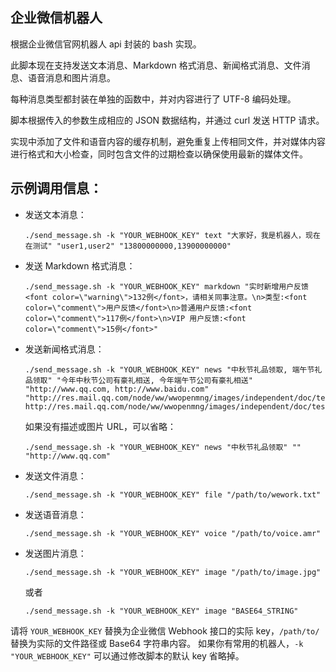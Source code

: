 ## 企业微信机器人

根据企业微信官网机器人 api 封装的 bash 实现。

此脚本现在支持发送文本消息、Markdown 格式消息、新闻格式消息、文件消息、语音消息和图片消息。

每种消息类型都封装在单独的函数中，并对内容进行了 UTF-8 编码处理。

脚本根据传入的参数生成相应的 JSON 数据结构，并通过 curl 发送 HTTP 请求。

实现中添加了文件和语音内容的缓存机制，避免重复上传相同文件，并对媒体内容进行格式和大小检查，同时包含文件的过期检查以确保使用最新的媒体文件。

## 示例调用信息：
- 发送文本消息：
  ```shell
  ./send_message.sh -k "YOUR_WEBHOOK_KEY" text "大家好，我是机器人，现在在测试" "user1,user2" "13800000000,13900000000"
  ```

- 发送 Markdown 格式消息：
  ```shell
  ./send_message.sh -k "YOUR_WEBHOOK_KEY" markdown "实时新增用户反馈<font color=\"warning\">132例</font>，请相关同事注意。\n>类型:<font color=\"comment\">用户反馈</font>\n>普通用户反馈:<font color=\"comment\">117例</font>\n>VIP 用户反馈:<font color=\"comment\">15例</font>"
  ```

- 发送新闻格式消息：
  ```shell
  ./send_message.sh -k "YOUR_WEBHOOK_KEY" news "中秋节礼品领取, 端午节礼品领取" "今年中秋节公司有豪礼相送, 今年端午节公司有豪礼相送" "http://www.qq.com, http://www.baidu.com" "http://res.mail.qq.com/node/ww/wwopenmng/images/independent/doc/test_pic_msg1.png, http://res.mail.qq.com/node/ww/wwopenmng/images/independent/doc/test_pic_msg2.png"
  ```
  如果没有描述或图片 URL，可以省略：
  ```shell
  ./send_message.sh -k "YOUR_WEBHOOK_KEY" news "中秋节礼品领取" "" "http://www.qq.com"
  ```

- 发送文件消息：
  ```shell
  ./send_message.sh -k "YOUR_WEBHOOK_KEY" file "/path/to/wework.txt"
  ```

- 发送语音消息：
  ```shell
  ./send_message.sh -k "YOUR_WEBHOOK_KEY" voice "/path/to/voice.amr"
  ```

- 发送图片消息：
  ```shell
  ./send_message.sh -k "YOUR_WEBHOOK_KEY" image "/path/to/image.jpg"
  ```
  或者
  ```shell
  ./send_message.sh -k "YOUR_WEBHOOK_KEY" image "BASE64_STRING"
  ```
请将 `YOUR_WEBHOOK_KEY` 替换为企业微信 Webhook 接口的实际 key，`/path/to/` 替换为实际的文件路径或 Base64 字符串内容。
如果你有常用的机器人，`-k "YOUR_WEBHOOK_KEY"` 可以通过修改脚本的默认 key 省略掉。
